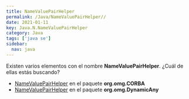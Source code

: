 ```yaml
---
title: NameValuePairHelper
permalink: /Java/NameValuePairHelper//
date: 2021-01-11
key: Java.N.NameValuePairHelper
category: Java
tags: ['java se']
sidebar: 
  nav: java
---
```


Existen varios elementos con el nombre **NameValuePairHelper**. ¿Cuál de ellas estás buscando?
<ul>
<li><a href="/Java/NameValuePairHelper-org-omg-CORBA/">NameValuePairHelper</a> en el paquete <strong>org.omg.CORBA</strong></li>
<li><a href="/Java/NameValuePairHelper-org-omg-DynamicAny/">NameValuePairHelper</a> en el paquete <strong>org.omg.DynamicAny</strong></li>
<ul>
